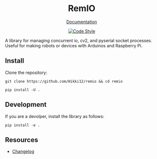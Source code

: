 <div align="center"><h1> RemIO </h1></div>
<div align="center">

[Documentation](https://hikki12.github.io/remio/)

[![Code Style][black-badge]][black]

</div>

A library for managing concurrent io, cv2, and pyserial socket processes. Useful for making robots or devices with Arduinos and Raspberry Pi.

## Install
Clone the repository:
```
git clone https://github.com/Hikki12/remio && cd remio

pip install -U .
```
## Development
If you are a devolper, install the library as follows:
```
pip install -e .
```


Resources
---------
- [Changelog](./CHANGELOG.md)

<!--
External URLs
-->
[black]: https://github.com/psf/black

<!--
Badges
-->
[black-badge]:https://img.shields.io/badge/code%20style-black-000000.svg?style=for-the-badge&logo=github

